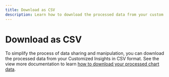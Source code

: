 ```yaml
---
title: Download as CSV
description: Learn how to download the processed data from your custom dashboard insights in CSV format.
---
```

# Download as CSV

To simplify the process of data sharing and manipulation, you can download the processed data from your Customized Insights in CSV format. See the view more documentation to learn [how to download your processed chart data](./view-more.md#download-csv).

